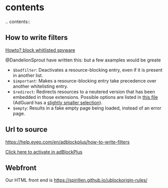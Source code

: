 # contents

.. contents::

How to write filters
--------------------
[Howto? block whitlisted spyware](https://github.com/easylist/easylist/issues/4529)

@DandelionSprout have written this: [](https://github.com/DandelionSprout/adfilt/blob/master/Wiki/SyntaxMeaningsThatAreActuallyHumanReadable.md#blocking) but a few axamples would be greate


* `$badfilter`: Deactivates a resource-blocking entry, even if it is present in another list.
* `$important`: Makes a resource-blocking entry take precedence over another whitelisting entry.
* `$redirect`: Redirects resources to a neutered version that has been embedded in those extensions. Possible options are listed in 
    [this file](https://github.com/gorhill/uBlock/blob/master/src/js/redirect-engine.js)
    (AdGuard has a [slightly smaller selection](https://github.com/AdguardTeam/AdguardBrowserExtension/blob/master/Extension/lib/filter/rules/scriptlets/redirects.yml)).
* `$empty`: Results in a fake empty page being loaded, instead of an error page.


## Url to source
https://help.eyeo.com/en/adblockplus/how-to-write-filters

[Click here to activate in adBlockPlus](https://subscribe.adblockplus.org/?location=https://spirillen.github.io/ublockorigin-rules/blockrules.txt&title=My%20Privacy%20DNS)

## Webfront
Our HTML front end is <https://spirillen.github.io/ublockorigin-rules/>
